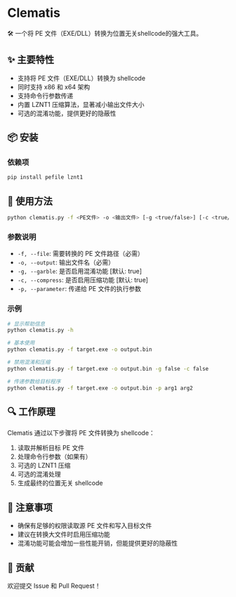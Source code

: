 # Clematis

🛠️ 一个将 PE 文件（EXE/DLL）转换为位置无关shellcode的强大工具。

## ✨ 主要特性

- 支持将 PE 文件（EXE/DLL）转换为 shellcode
- 同时支持 x86 和 x64 架构
- 支持命令行参数传递
- 内置 LZNT1 压缩算法，显著减小输出文件大小
- 可选的混淆功能，提供更好的隐蔽性

## 📦 安装

### 依赖项
```bash
pip install pefile lznt1
```

## 🚀 使用方法

```bash
python clematis.py -f <PE文件> -o <输出文件> [-g <true/false>] [-c <true/false>] [-p <参数>]
```

### 参数说明

- `-f, --file`: 需要转换的 PE 文件路径（必需）
- `-o, --output`: 输出文件名（必需）
- `-g, --garble`: 是否启用混淆功能 [默认: true]
- `-c, --compress`: 是否启用压缩功能 [默认: true]
- `-p, --parameter`: 传递给 PE 文件的执行参数

### 示例

```bash
# 显示帮助信息
python clematis.py -h

# 基本使用
python clematis.py -f target.exe -o output.bin

# 禁用混淆和压缩
python clematis.py -f target.exe -o output.bin -g false -c false

# 传递参数给目标程序
python clematis.py -f target.exe -o output.bin -p arg1 arg2
```

## 🔍 工作原理

Clematis 通过以下步骤将 PE 文件转换为 shellcode：

1. 读取并解析目标 PE 文件
2. 处理命令行参数（如果有）
3. 可选的 LZNT1 压缩
4. 可选的混淆处理
5. 生成最终的位置无关 shellcode

## 📝 注意事项

- 确保有足够的权限读取源 PE 文件和写入目标文件
- 建议在转换大文件时启用压缩功能
- 混淆功能可能会增加一些性能开销，但能提供更好的隐蔽性

## 🤝 贡献

欢迎提交 Issue 和 Pull Request！
